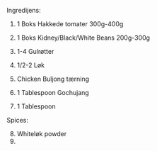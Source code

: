 
Ingredijens:

1. 1 Boks Hakkede tomater 300g-400g
2. 1 Boks Kidney/Black/White Beans 200g-300g

3. 1-4 Gulrøtter
4. 1/2-2 Løk
5. Chicken Buljong tærning
6. 1 Tablespoon Gochujang
7. 1 Tablespoon 

Spices:

8. Whiteløk powder
9. 
